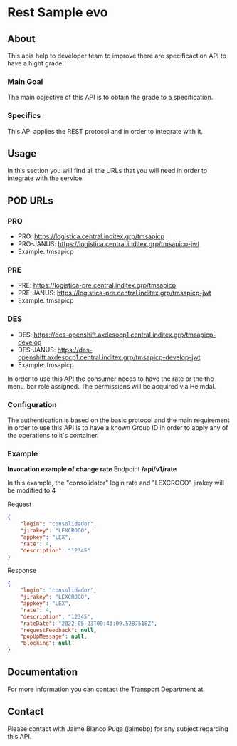 # Rest Sample evo

## About

This apis help to developer team to improve there are specificaction API to have a hight grade.

### Main Goal

The main objective of this API is to obtain the grade to a specification.

### Specifics

This API applies the REST protocol and in order to integrate with it.

## Usage

In this section you will find all the URLs that you will need in order to integrate with the service.

## POD URLs

### **PRO**

- PRO: <https://logistica.central.inditex.grp/tmsapicp>
- PRO-JANUS: <https://logistica.central.inditex.grp/tmsapicp-jwt>
- Example: tmsapicp

### **PRE**

- PRE: <https://logistica-pre.central.inditex.grp/tmsapicp>
- PRE-JANUS: <https://logistica-pre.central.inditex.grp/tmsapicp-jwt>
- Example: tmsapicp

### **DES**

- DES: <https://des-openshift.axdesocp1.central.inditex.grp/tmsapicp-develop>
- DES-JANUS: <https://des-openshift.axdesocp1.central.inditex.grp/tmsapicp-develop-jwt>
- Example: tmsapicp

In order to use this API the consumer needs to have the rate or the the menu_bar role assigned. The permissions will be acquired via Heimdal.

### Configuration

The authentication is based on the basic protocol and the main requirement in order to use this API is to have a known Group ID in order to apply any of the operations to it's container.

### Example

**Invocation example of change rate**
Endpoint **/api/v1/rate**

In this example, the "consolidator" login rate and "LEXCROCO" jirakey will be modified to 4

Request

```json
{
    "login": "consolidador",
    "jirakey": "LEXCROCO",
    "appkey": "LEX",
    "rate": 4,
    "description": "12345"
}
```

Response

```json
{
    "login": "consolidador",
    "jirakey": "LEXCROCO",
    "appkey": "LEX",
    "rate": 4,
    "description": "12345",
    "rateDate": "2022-05-23T09:43:09.5287518Z",
    "requestFeedback": null,
    "popUpMessage": null,
    "blocking": null
}
```

## Documentation

For more information you can contact the Transport Department at.

## Contact

Please contact with Jaime Blanco Puga (jaimebp) for any subject regarding this API.
